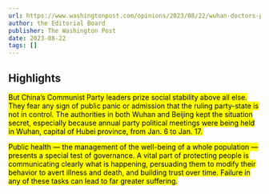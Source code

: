 ```yaml
---
url: https://www.washingtonpost.com/opinions/2023/08/22/wuhan-doctors-pandemic-china-coverup/
author: the Editorial Board
publisher: The Washington Post
date: 2023-08-22
tags: []
---
```


## Highlights
<mark>But China’s Communist Party leaders prize social stability above all else. They fear any sign of public panic or admission that the ruling party-state is not in control. The authorities in both Wuhan and Beijing kept the situation secret, especially because annual party political meetings were being held in Wuhan, capital of Hubei province, from Jan. 6 to Jan. 17.</mark>

<mark>Public health — the management of the well-being of a whole population — presents a special test of governance. A vital part of protecting people is communicating clearly what is happening, persuading them to modify their behavior to avert illness and death, and building trust over time. Failure in any of these tasks can lead to far greater suffering.</mark>

